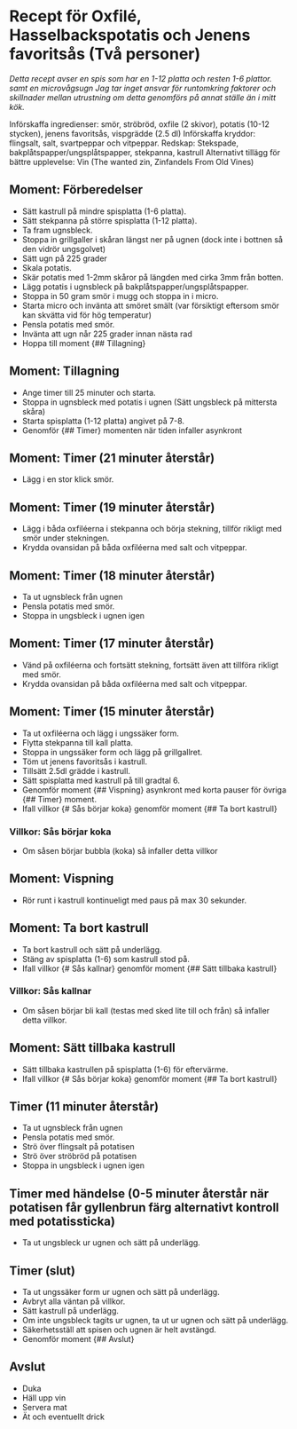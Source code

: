 # Recept för Oxfilé, Hasselbackspotatis och Jenens favoritsås (Två personer)
*Detta recept avser en spis som har en 1-12 platta och resten 1-6 plattor. samt en microvågsugn*
*Jag tar inget ansvar för runtomkring faktorer och skillnader mellan utrustning om detta genomförs på annat ställe än i mitt kök.*

Införskaffa ingredienser: smör, ströbröd, oxfile (2 skivor), potatis (10-12 stycken), jenens favoritsås, vispgrädde (2.5 dl)
Införskaffa kryddor: flingsalt, salt, svartpeppar och vitpeppar.
Redskap: Stekspade, bakplåtspapper/ungsplåtspapper, stekpanna, kastrull
Alternativt tillägg för bättre upplevelse: Vin (The wanted zin, Zinfandels From Old Vines)

## Moment: Förberedelser
- Sätt kastrull på mindre spisplatta (1-6 platta).
- Sätt stekpanna på större spisplatta (1-12 platta).
- Ta fram ugnsbleck.
- Stoppa in grillgaller i skåran längst ner på ugnen (dock inte i bottnen så den vidrör ungsgolvet)
- Sätt ugn på 225 grader
- Skala potatis.
- Skär potatis med 1-2mm skåror på längden med cirka 3mm från botten.
- Lägg potatis i ugnsbleck på bakplåtspapper/ungsplåtspapper.
- Stoppa in 50 gram smör i mugg och stoppa in i micro.
- Starta micro och invänta att smöret smält (var försiktigt eftersom smör kan skvätta vid för hög temperatur)
- Pensla potatis med smör.
- Invänta att ugn når 225 grader innan nästa rad
- Hoppa till moment {## Tillagning}

## Moment: Tillagning
- Ange timer till 25 minuter och starta.
- Stoppa in ugnsbleck med potatis i ugnen (Sätt ungsbleck på mittersta skåra)
- Starta spisplatta (1-12 platta) angivet på 7-8.
- Genomför {## Timer} momenten när tiden infaller asynkront

## Moment: Timer (21 minuter återstår)
- Lägg i en stor klick smör.

## Moment: Timer (19 minuter återstår)
- Lägg i båda oxfiléerna i stekpanna och börja stekning, tillför rikligt med smör under stekningen.
- Krydda ovansidan på båda oxfiléerna med salt och vitpeppar.

## Moment: Timer (18 minuter återstår)
- Ta ut ugnsbleck från ugnen
- Pensla potatis med smör.
- Stoppa in ungsbleck i ugnen igen

## Moment: Timer (17 minuter återstår)
- Vänd på oxfiléerna och fortsätt stekning, fortsätt även att tillföra rikligt med smör.
- Krydda ovansidan på båda oxfiléerna med salt och vitpeppar.

## Moment: Timer (15 minuter återstår)
- Ta ut oxfiléerna och lägg i ungssäker form.
- Flytta stekpanna till kall platta.
- Stoppa in ungssäker form och lägg på grillgallret.
- Töm ut jenens favoritsås i kastrull.
- Tillsätt 2.5dl grädde i kastrull.
- Sätt spisplatta med kastrull på till gradtal 6.
- Genomför moment {## Vispning} asynkront med korta pauser för övriga {## Timer} moment.
- Ifall villkor {# Sås börjar koka} genomför moment {## Ta bort kastrull}

### Villkor: Sås börjar koka
- Om såsen börjar bubbla (koka) så infaller detta villkor

## Moment: Vispning
- Rör runt i kastrull kontinueligt med paus på max 30 sekunder.

## Moment: Ta bort kastrull
- Ta bort kastrull och sätt på underlägg.
- Stäng av spisplatta (1-6) som kastrull stod på.
- Ifall villkor {# Sås kallnar} genomför moment {## Sätt tillbaka kastrull}

### Villkor: Sås kallnar
- Om såsen börjar bli kall (testas med sked lite till och från) så infaller detta villkor.

## Moment: Sätt tillbaka kastrull
- Sätt tillbaka kastrullen på spisplatta (1-6) för eftervärme.
- Ifall villkor {# Sås börjar koka} genomför moment {## Ta bort kastrull}

## Timer (11 minuter återstår)
- Ta ut ugnsbleck från ugnen
- Pensla potatis med smör.
- Strö över flingsalt på potatisen
- Strö över ströbröd på potatisen
- Stoppa in ungsbleck i ugnen igen

## Timer med händelse (0-5 minuter återstår när potatisen får gyllenbrun färg alternativt kontroll med potatissticka)
- Ta ut ungsbleck ur ugnen och sätt på underlägg.

## Timer (slut)
- Ta ut ungssäker form ur ugnen och sätt på underlägg.
- Avbryt alla väntan på villkor.
- Sätt kastrull på underlägg.
- Om inte ungsbleck tagits ur ugnen, ta ut ur ugnen och sätt på underlägg.
- Säkerhetsställ att spisen och ugnen är helt avstängd.
- Genomför moment {## Avslut}

## Avslut
- Duka
- Häll upp vin
- Servera mat
- Ät och eventuellt drick
